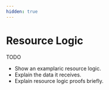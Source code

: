 ```yaml
---
hidden: true
---
```


# Resource Logic

TODO

* Show an examplaric resource logic.
* Explain the data it receives.
* Explain resource logic proofs briefly.
